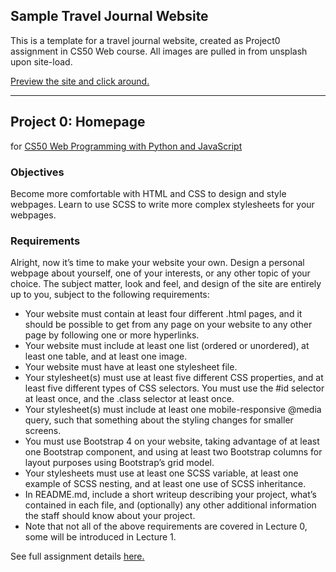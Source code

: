 ## Sample Travel Journal Website

This is a template for a travel journal website, created as Project0 assignment in CS50 Web course.
All images are pulled in from unsplash upon site-load. 

[Preview the site and click around.](https://maryeleanor.github.io/travel-site/ "Travel Site")


-----
## Project 0: Homepage  
for [CS50 Web Programming with Python and JavaScript](https://courses.edx.org/courses/course-v1:HarvardX+CS50W+Web/course/#block-v1:HarvardX+CS50W+Web+type@chapter+block@3b4d945d89eb40bcad81746770a81c3b "CS50 Web on edX")

### Objectives
Become more comfortable with HTML and CSS to design and style webpages.
Learn to use SCSS to write more complex stylesheets for your webpages. 
   
### Requirements
Alright, now it’s time to make your website your own. Design a personal webpage about yourself, one of your interests, or any other topic of your choice. The subject matter, look and feel, and design of the site are entirely up to you, subject to the following requirements:

- Your website must contain at least four different .html pages, and it should be possible to get from any page on your website to any other page by following one or more hyperlinks.
- Your website must include at least one list (ordered or unordered), at least one table, and at least one image.
- Your website must have at least one stylesheet file.
- Your stylesheet(s) must use at least five different CSS properties, and at least five different types of CSS selectors. You must use the #id selector at least once, and the .class selector at least once.
- Your stylesheet(s) must include at least one mobile-responsive @media query, such that something about the styling changes for smaller screens.
- You must use Bootstrap 4 on your website, taking advantage of at least one Bootstrap component, and using at least two Bootstrap columns for layout purposes using Bootstrap’s grid model.
- Your stylesheets must use at least one SCSS variable, at least one example of SCSS nesting, and at least one use of SCSS inheritance.
- In README.md, include a short writeup describing your project, what’s contained in each file, and (optionally) any other additional information the staff should know about your project.
- Note that not all of the above requirements are covered in Lecture 0, some will be introduced in Lecture 1.

See full assignment details <a href="https://docs.cs50.net/ocw/web/projects/0/project0.html"> here. </a> 

